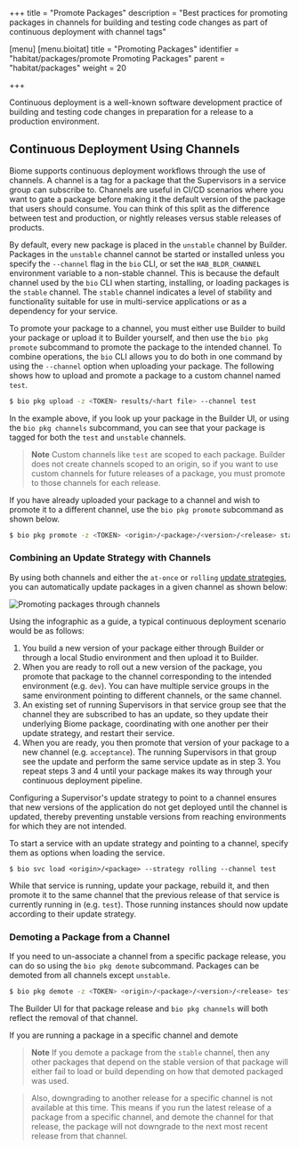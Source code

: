 +++
title = "Promote Packages"
description = "Best practices for promoting packages in channels for building and testing code changes as part of continuous deployment with channel tags"

[menu]
  [menu.bioitat]
    title = "Promoting Packages"
    identifier = "habitat/packages/promote Promoting Packages"
    parent = "habitat/packages"
    weight = 20

+++

Continuous deployment is a well-known software development practice of building and testing code changes in preparation for a release to a production environment.

## Continuous Deployment Using Channels

Biome supports continuous deployment workflows through the use of channels. A channel is a tag for a package that the Supervisors in a service group can subscribe to. Channels are useful in CI/CD scenarios where you want to gate a package before making it the default version of the package that users should consume. You can think of this split as the difference between test and production, or nightly releases versus stable releases of products.

By default, every new package is placed in the `unstable` channel by Builder. Packages in the `unstable` channel cannot be started or installed unless you specify the `--channel` flag in the `bio` CLI, or set the `HAB_BLDR_CHANNEL` environment variable to a non-stable channel. This is because the default channel used by the `bio` CLI when starting, installing, or loading packages is the `stable` channel. The `stable` channel indicates a level of stability and functionality suitable for use in multi-service applications or as a dependency for your service.

To promote your package to a channel, you must either use Builder to build your package or upload it to Builder yourself, and then use the `bio pkg promote` subcommand to promote the package to the intended channel. To combine operations, the `bio` CLI allows you to do both in one command by using the `--channel` option when uploading your package. The following shows how to upload and promote a package to a custom channel named `test`.

```bash
$ bio pkg upload -z <TOKEN> results/<hart file> --channel test
```

In the example above, if you look up your package in the Builder UI, or using the `bio pkg channels` subcommand, you can see that your package is tagged for both the `test` and `unstable` channels.

> **Note** Custom channels like `test` are scoped to each package. Builder does not create channels scoped to an origin, so if you want to use custom channels for future releases of a package, you must promote to those channels for each release.

If you have already uploaded your package to a channel and wish to promote it to a different channel, use the `bio pkg promote` subcommand as shown below.

```bash
$ bio pkg promote -z <TOKEN> <origin>/<package>/<version>/<release> stable
```

### Combining an Update Strategy with Channels

By using both channels and either the `at-once` or `rolling` [update strategies](#using-updates), you can automatically update packages in a given channel as shown below:

![Promoting packages through channels](/images/infographics/biome-promote-packages-through-channels.png)

Using the infographic as a guide, a typical continuous deployment scenario would be as follows:

1. You build a new version of your package either through Builder or through a local Studio environment and then upload it to Builder.
2. When you are ready to roll out a new version of the package, you promote that package to the channel corresponding to the intended environment (e.g. `dev`). You can have multiple service groups in the same environment pointing to different channels, or the same channel.
3. An existing set of running Supervisors in that service group see that the channel they are subscribed to has an update, so they update their underlying Biome package, coordinating with one another per their update strategy, and restart their service.
4. When you are ready, you then promote that version of your package to a new channel (e.g. `acceptance`). The running Supervisors in that group see the update and perform the same service update as in step 3. You repeat steps 3 and 4 until your package makes its way through your continuous deployment pipeline.

Configuring a Supervisor's update strategy to point to a channel ensures that new versions of the application do not get deployed until the channel is updated, thereby preventing unstable versions from reaching environments for which they are not intended.

To start a service with an update strategy and pointing to a channel, specify them as options when loading the service.

    $ bio svc load <origin>/<package> --strategy rolling --channel test

While that service is running, update your package, rebuild it, and then promote it to the same channel that the previous release of that service is currently running in (e.g. `test`). Those running instances should now update according to their update strategy.

### Demoting a Package from a Channel

If you need to un-associate a channel from a specific package release, you can do so using the `bio pkg demote` subcommand. Packages can be demoted from all channels except `unstable`.

```bash
$ bio pkg demote -z <TOKEN> <origin>/<package>/<version>/<release> test
```

The Builder UI for that package release and `bio pkg channels` will both reflect the removal of that channel.

If you are running a package in a specific channel and demote

> **Note** If you demote a package from the `stable` channel, then any other packages that depend on the stable version of that package will either fail to load or build depending on how that demoted packaged was used.

> Also, downgrading to another release for a specific channel is not available at this time. This means if you run the latest release of a package from a specific channel, and demote the channel for that release, the package will not downgrade to the next most recent release from that channel.
